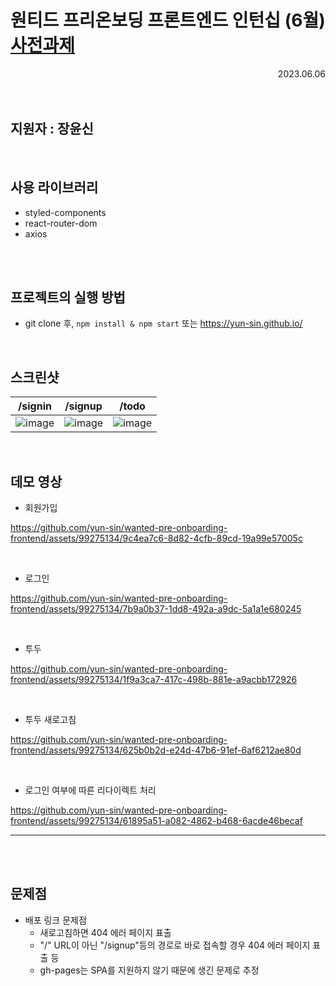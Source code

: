 # 원티드 프리온보딩 프론트엔드 인턴십 (6월) [사전과제](https://github.com/walking-sunset/selection-task)




<div align="right">
  2023.06.06
</div>

<br>
<br>

## 지원자 : 장윤신

<br>

## 사용 라이브러리
 - styled-components
 - react-router-dom
 - axios

<br>


 

<br>

## 프로젝트의 실행 방법 

 - git clone 후, `npm install & npm start` 또는 https://yun-sin.github.io/

<br>

## 스크린샷

|/signin|/signup|/todo|
|:---:|:---:|:---:|
|![image](https://github.com/yun-sin/wanted-pre-onboarding-frontend/assets/99275134/ea149b67-6d37-4817-9d3f-b552a090ddc3)|![image](https://github.com/yun-sin/wanted-pre-onboarding-frontend/assets/99275134/54533011-befb-491a-9103-689ee17c149d)|![image](https://github.com/yun-sin/wanted-pre-onboarding-frontend/assets/99275134/5c63f8d3-828c-4dd9-8795-f95ba448f0ab)|


<br>

## 데모 영상 

- 회원가입

https://github.com/yun-sin/wanted-pre-onboarding-frontend/assets/99275134/9c4ea7c6-8d82-4cfb-89cd-19a99e57005c

<br>

- 로그인

https://github.com/yun-sin/wanted-pre-onboarding-frontend/assets/99275134/7b9a0b37-1dd8-492a-a9dc-5a1a1e680245

<br>

- 투두

https://github.com/yun-sin/wanted-pre-onboarding-frontend/assets/99275134/1f9a3ca7-417c-498b-881e-a9acbb172926

<br>

- 투두 새로고침

https://github.com/yun-sin/wanted-pre-onboarding-frontend/assets/99275134/625b0b2d-e24d-47b6-91ef-6af6212ae80d

<br>

- 로그인 여부에 따른 리다이렉트 처리

https://github.com/yun-sin/wanted-pre-onboarding-frontend/assets/99275134/61895a51-a082-4862-b468-6acde46becaf


<hr/>
<br>
<br>

## 문제점

 - 배포 링크 문제점 
   - 새로고침하면 404 에러 페이지 표출
   - "/" URL이 아닌 "/signup"등의 경로로 바로 접속할 경우 404 에러 페이지 표출 등
   - gh-pages는 SPA를 지원하지 않기 때문에 생긴 문제로 추정





